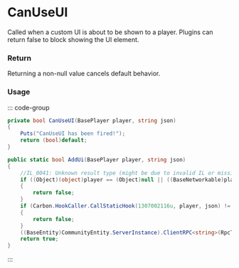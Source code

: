 # CanUseUI
<Badge type="info" text="CUI"/>[<Badge type="danger" text="Carbon Compatible"/>](https://github.com/CarbonCommunity/Carbon)[<Badge type="warning" text="Oxide Compatible"/>](https://github.com/OxideMod/Oxide.Rust)<Badge type="info" text="MetadataOnly"/>
Called when a custom UI is about to be shown to a player. Plugins can return false to block showing the UI element.

### Return
Returning a non-null value cancels default behavior.

### Usage
::: code-group
```csharp [Example]
private bool CanUseUI(BasePlayer player, string json)
{
	Puts("CanUseUI has been fired!");
	return (bool)default;
}
```
```csharp [Source — Carbon.Common @ Oxide.Game.Rust.Cui.CuiHelper]
public static bool AddUi(BasePlayer player, string json)
{
	//IL_0041: Unknown result type (might be due to invalid IL or missing references)
	if ((Object)(object)player == (Object)null || ((BaseNetworkable)player).net == null)
	{
		return false;
	}
	if (Carbon.HookCaller.CallStaticHook(1307002116u, player, json) != null)
	{
		return false;
	}
	((BaseEntity)CommunityEntity.ServerInstance).ClientRPC<string>(RpcTarget.Player("AddUI", player), json);
	return true;
}

```
:::
